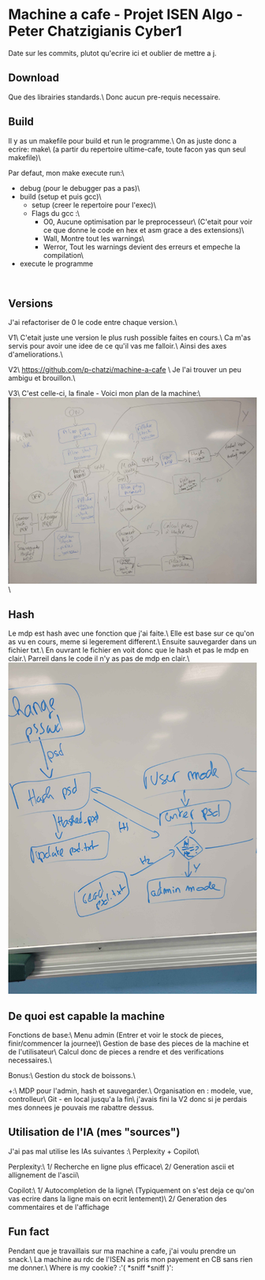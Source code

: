 # Machine a cafe - Projet ISEN Algo - Peter Chatzigianis Cyber1

Date sur les commits, plutot qu'ecrire ici et oublier de mettre a j.
<br>

## Download

Que des librairies standards.\\
Donc aucun pre-requis necessaire.
<br>

## Build

Il y as un makefile pour build et run le programme.\\
On as juste donc a ecrire: make\\
(a partir du repertoire ultime-cafe, toute facon yas qun seul makefile)\\

Par defaut, mon make execute run:\\

- debug (pour le debugger pas a pas)\\
- build (setup et puis gcc)\\
  - setup (creer le repertoire pour l'exec)\\
  - Flags du gcc :\\
    - O0, Aucune optimisation par le preprocesseur\\
      (C'etait pour voir ce que donne le code en hex et asm grace a des extensions)\\
    - Wall, Montre tout les warnings\\
    - Werror, Tout les warnings devient des erreurs et empeche la compilation\\
- execute le programme
<br>

## Versions

J'ai refactoriser de 0 le code entre chaque version.\\

V1\\
C'etait juste une version le plus rush possible faites en cours.\\
Ca m'as servis pour avoir une idee de ce qu'il vas me falloir.\\
Ainsi des axes d'ameliorations.\\

V2\\
https://github.com/p-chatzi/machine-a-cafe \\
Je l'ai trouver un peu ambigu et brouillon.\\

V3\\
C'est celle-ci, la finale - Voici mon plan de la machine:\\
![Fonctionnement_de_la_machine](gfx/fonctionnement_machine.jpg)\\
<br>

## Hash

Le mdp est hash avec une fonction que j'ai faite.\\
Elle est base sur ce qu'on as vu en cours, meme si legerement different.\\
Ensuite sauvegarder dans un fichier txt.\\
En ouvrant le fichier en voit donc que le hash et pas le mdp en clair.\\
Parreil dans le code il n'y as pas de mdp en clair.\\ 
![mdp_hash](gfx/mdp_hash.jpg)
<br>

## De quoi est capable la machine

Fonctions de base:\\
Menu admin (Entrer et voir le stock de pieces, finir/commencer la journee)\\
Gestion de base des pieces de la machine et de l'utilisateur\\
Calcul donc de pieces a rendre et des verifications necessaires.\\

Bonus:\\
Gestion du stock de boissons.\\

+:\\
MDP pour l'admin, hash et sauvegarder.\\
Organisation en : modele, vue, controlleur\\
Git - en local jusqu'a la fin\\
j'avais fini la V2 donc si je perdais mes donnees je pouvais me rabattre dessus.
<br>

## Utilisation de l'IA (mes "sources")

J'ai pas mal utilise les IAs suivantes :\\
Perplexity + Copilot\\

Perplexity:\\
1/ Recherche en ligne plus efficace\\
2/ Generation ascii et allignement de l'ascii\\

Copilot:\\
1/ Autocompletion de la ligne\\
(Typiquement on s'est deja ce qu'on vas ecrire dans la ligne mais on ecrit lentement)\\
2/ Generation des commentaires et de l'affichage
<br>

## Fun fact

Pendant que je travaillais sur ma machine a cafe, j'ai voulu prendre un snack.\\
La machine au rdc de l'ISEN as pris mon payement en CB sans rien me donner.\\
Where is my cookie? :'( *sniff *sniff )':
